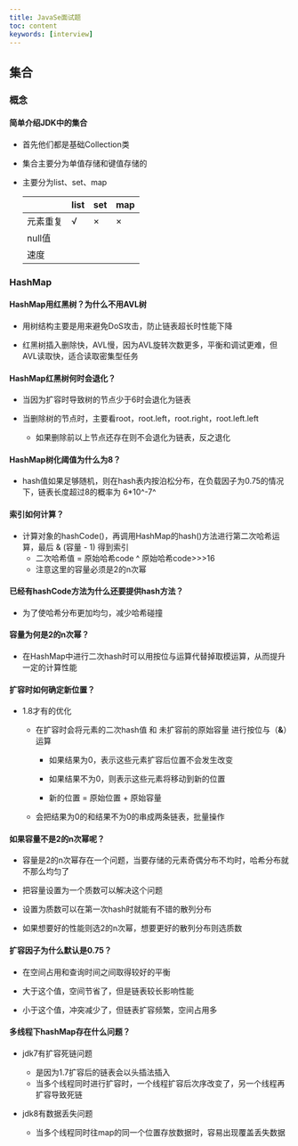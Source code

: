 ```yaml
---
title: JavaSe面试题
toc: content
keywords: [interview]
---
```


## 集合

### 概念

#### 简单介绍JDK中的集合

- 首先他们都是基础Collection类

- 集合主要分为单值存储和键值存储的

- 主要分为list、set、map

  |          | list | set  | map  |
  | -------- | ---- | ---- | ---- |
  | 元素重复 | √    | ×    | ×    |
  | null值   |      |      |      |
  | 速度     |      |      |      |

### HashMap

#### HashMap用红黑树？为什么不用AVL树 

- 用树结构主要是用来避免DoS攻击，防止链表超长时性能下降

- 红黑树插入删除快，AVL慢，因为AVL旋转次数更多，平衡和调试更难，但AVL读取快，适合读取密集型任务

#### HashMap红黑树何时会退化？

- 当因为扩容时导致树的节点少于6时会退化为链表

- 当删除树的节点时，主要看root，root.left，root.right，root.left.left
  - 如果删除前以上节点还存在则不会退化为链表，反之退化

#### HashMap树化阈值为什么为8？

- hash值如果足够随机，则在hash表内按泊松分布，在负载因子为0.75的情况下，链表长度超过8的概率为 6*10^-7^ 

#### 索引如何计算？

- 计算对象的hashCode()，再调用HashMap的hash()方法进行第二次哈希运算，最后 & (容量 - 1) 得到索引
  - 二次哈希值 = 原始哈希code ^ 原始哈希code>>>16
  - 注意这里的容量必须是2的n次幂

#### 已经有hashCode方法为什么还要提供hash方法？

- 为了使哈希分布更加均匀，减少哈希碰撞

#### 容量为何是2的n次幂？

- 在HashMap中进行二次hash时可以用按位与运算代替掉取模运算，从而提升一定的计算性能

#### 扩容时如何确定新位置？

- 1.8才有的优化
  - 在扩容时会将元素的二次hash值 和 未扩容前的原始容量 进行按位与（**&**）运算
    - 如果结果为0，表示这些元素扩容后位置不会发生改变
    - 如果结果不为0，则表示这些元素将移动到新的位置

    - 新的位置 = 原始位置 + 原始容量

  - 会把结果为0的和结果不为0的串成两条链表，批量操作

#### 如果容量不是2的n次幂呢？

- 容量是2的n次幂存在一个问题，当要存储的元素奇偶分布不均时，哈希分布就不那么均匀了

- 把容量设置为一个质数可以解决这个问题

- 设置为质数可以在第一次hash时就能有不错的散列分布

- 如果想要好的性能则选2的n次幂，想要更好的散列分布则选质数

#### 扩容因子为什么默认是0.75？ 

- 在空间占用和查询时间之间取得较好的平衡

- 大于这个值，空间节省了，但是链表较长影响性能

- 小于这个值，冲突减少了，但链表扩容频繁，空间占用多

#### 多线程下hashMap存在什么问题？

- jdk7有扩容死链问题
  - 是因为1.7扩容后的链表会以头插法插入
  - 当多个线程同时进行扩容时，一个线程扩容后次序改变了，另一个线程再扩容导致死链

 - jdk8有数据丢失问题
   - 当多个线程同时往map的同一个位置存放数据时，容易出现覆盖丢失数据

